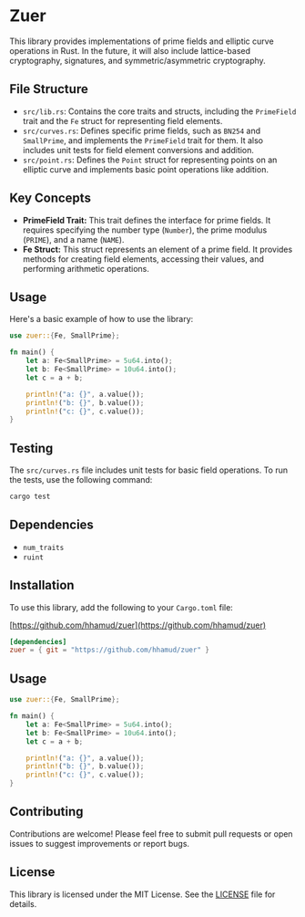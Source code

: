 # Zuer

This library provides implementations of prime fields and elliptic curve operations in Rust. In the future, it will also include lattice-based cryptography, signatures, and symmetric/asymmetric cryptography.

## File Structure

*   `src/lib.rs`: Contains the core traits and structs, including the `PrimeField` trait and the `Fe` struct for representing field elements.
*   `src/curves.rs`: Defines specific prime fields, such as `BN254` and `SmallPrime`, and implements the `PrimeField` trait for them. It also includes unit tests for field element conversions and addition.
*   `src/point.rs`: Defines the `Point` struct for representing points on an elliptic curve and implements basic point operations like addition.

## Key Concepts

*   **PrimeField Trait:** This trait defines the interface for prime fields. It requires specifying the number type (`Number`), the prime modulus (`PRIME`), and a name (`NAME`).
*   **Fe Struct:** This struct represents an element of a prime field. It provides methods for creating field elements, accessing their values, and performing arithmetic operations.

## Usage

Here's a basic example of how to use the library:

```rust
use zuer::{Fe, SmallPrime};

fn main() {
    let a: Fe<SmallPrime> = 5u64.into();
    let b: Fe<SmallPrime> = 10u64.into();
    let c = a + b;

    println!("a: {}", a.value());
    println!("b: {}", b.value());
    println!("c: {}", c.value());
}
```

## Testing

The `src/curves.rs` file includes unit tests for basic field operations. To run the tests, use the following command:

```bash
cargo test
```

## Dependencies

*   `num_traits`
*   `ruint`

## Installation

To use this library, add the following to your `Cargo.toml` file:

[https://github.com/hhamud/zuer](https://github.com/hhamud/zuer)

```toml
[dependencies]
zuer = { git = "https://github.com/hhamud/zuer" }
```

## Usage

```rust
use zuer::{Fe, SmallPrime};

fn main() {
    let a: Fe<SmallPrime> = 5u64.into();
    let b: Fe<SmallPrime> = 10u64.into();
    let c = a + b;

    println!("a: {}", a.value());
    println!("b: {}", b.value());
    println!("c: {}", c.value());
}
```

## Contributing

Contributions are welcome! Please feel free to submit pull requests or open issues to suggest improvements or report bugs.

## License

This library is licensed under the MIT License. See the [LICENSE](LICENSE) file for details.
